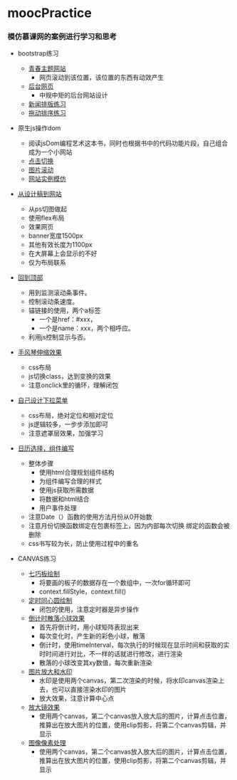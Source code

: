 # moocPractice
### 模仿慕课网的案例进行学习和思考
- bootstrap练习
    - [青春主题网站](https://seven-share.github.io/webPracice/bootstrapPractice/youth/index.html)
        - 网页滚动到该位置，该位置的东西有动效产生
    - [后台网页](https://seven-share.github.io/webPracice/bootstrapPractice/admin/index.html)
        - 中规中矩的后台网站设计
    - [新闻排版练习](https://seven-share.github.io/webPracice/bootstrapPractice/news/index.html)
    - [拖动排序练习](https://seven-share.github.io/webPracice/bootstrapPractice/sotExample/sortTry.html)
- 原生js操作dom
    - 阅读jsDom编程艺术这本书，同时也根据书中的代码功能片段，自己组合成为一个小网站
    - [点击切换]( https://seven-share.github.io/webPracice/jsDomBook/onclick/test.html)
    - [图片滚动]( https://seven-share.github.io/webPracice/jsDomBook/scroll/list.html)
    - [网站实例模仿]( https://seven-share.github.io/webPracice/jsDomBook/exercise/index.html)
- [从设计稿到网站](https://seven-share.github.io/webPracice/webpageFromPs/index.html)
    - 从ps切图做起
    - 使用flex布局
    - 效果网页
    - banner宽度1500px
    - 其他有效长度为1100px
    - 在大屏幕上会显示的不好
    - 仅为布局联系
- [回到顶部](https://seven-share.github.io/webPracice/backToTop/backToTop.html)
    - 用到监测滚动条事件。
    - 控制滚动条速度。
    - 锚链接的使用，两个a标签  
        - 一个是href：#xxx，  
        - 一个是name：xxx，两个相呼应。
    - 利用js控制显示与否。
- [手风琴伸缩效果](https://seven-share.github.io/webPracice/cssStretch/index.html)
    - css布局
    - js切换class，达到变换的效果
    - 注意onclick里的循环，理解闭包
- [自己设计下拉菜单](https://seven-share.github.io/webPracice/downMenu/index.html)
    - css布局，绝对定位和相对定位
    - js逻辑较多，一步步添加即可
    - 注意遮罩层效果，加强学习

- [日历选择，组件编写](https://seven-share.github.io/webPracice/datePicker/index.html)
    - 整体步骤
        - 使用html合理规划组件结构
        - 为组件编写合理的样式
        - 使用js获取所需数据
        - 将数据和html结合
        - 用户事件处理
    - 注意Date（）函数的使用方法月份从0开始数
    - 注意月份切换函数绑定在包裹标签上，因为内部每次切换
    绑定的函数会被删除
    - css书写较为长，防止使用过程中的重名
- CANVAS练习
    - [七巧板绘制](https://seven-share.github.io/webPracice/canvas/drawTangram/index.html)
        - 将要画的板子的数据存在一个数组中，一次for循环即可
        - context.fillStyle，context.fill()
    - [定时同心圆绘制](https://seven-share.github.io/webPracice/canvas/concentricCircle/index.html)
        - 闭包的使用，注意定时器是异步操作
    - [倒计时散落小球效果](https://seven-share.github.io/webPracice/canvas/concentricCircle/index.html)
        - 首先将倒计时，用小球矩阵表现出来
        - 每次变化时，产生新的彩色小球，散落
        - 倒计时，使用timeInterval，每次执行的时候现在显示时间和获取的实时时间进行对比，不一样的话就进行修改，进行渲染
        - 散落的小球改变其xy数值，每次重新渲染
    - [图片放大和水印](https://seven-share.github.io/webPracice/canvas/drawImage/scaleAndwatermark/index.html)
        - 水印是使用两个canvas，第二次渲染的时候，将水印canvas渲染上去，也可以直接渲染水印的图片
        - 放大效果，注意计算中心点
    - [放大镜效果](https://seven-share.github.io/webPracice/canvas/drawImage/magnifyingGlass/index.html)
        - 使用两个canvas，第二个canvas放入放大后的图片，计算点击位置，推算出在放大图片的位置，使用clip剪影，将第二个canvas剪辑，并显示
    - [图像像素处理](https://seven-share.github.io/webPracice/canvas/drawImage/imageData/index.html)
        - 使用两个canvas，第二个canvas放入放大后的图片，计算点击位置，推算出在放大图片的位置，使用clip剪影，将第二个canvas剪辑，并显示
